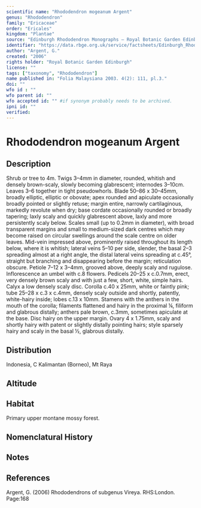 ```yaml
---
scientific name: "Rhododendron mogeanum Argent"
genus: "Rhododendron"
family: "Ericaceae"
order: "Ericales"
kingdom: "Plantae"
source: "Edinburgh Rhododendron Monographs – Royal Botanic Garden Edinburgh"
identifier: "https://data.rbge.org.uk/service/factsheets/Edinburgh_Rhododendron_Monographs.xhtml"
author: "Argent, G."
created: "2006"
rights holder: "Royal Botanic Garden Edinburgh"
license: ""
tags: ["taxonomy", "Rhododendron"]
name published in: "Folia Malaysiana 2003. 4(2): 111, pl.3."
doi: ""
wfo id : ""
wfo parent id: ""
wfo accepted id: "" #if synonym probably needs to be archived.                      
ipni id: ""
verified:
---
```


                       

# Rhododendron mogeanum Argent

## Description
Shrub or tree to 4m. Twigs 3–4mm in diameter, rounded, whitish and densely brown-scaly, slowly becoming glabrescent; internodes 3–10cm. Leaves 3–6 together in tight pseudowhorls. Blade 50–86 x 30–45mm, broadly elliptic, elliptic or obovate; apex rounded and apiculate occasionally broadly pointed or slightly retuse; margin entire, narrowly cartilaginous, markedly revolute when dry; base cordate occasionally rounded or broadly tapering; laxly scaly and quickly glabrescent above, laxly and more persistently scaly below. Scales small (up to 0.2mm in diameter), with broad transparent margins and small to medium-sized dark centres which may become raised on circular swellings around the scale centre on older leaves. Mid-vein impressed above, prominently raised throughout its length below, where it is whitish; lateral veins 5–10 per side, slender, the basal 2–3 spreading almost at a right angle, the distal lateral veins spreading at c.45°, straight but branching and disappearing before the margin; reticu­lation obscure. Petiole 7–12 x 3–4mm, grooved above, deeply scaly and rugulose. Inflorescence an umbel with c.8 flowers. Pedicels 20–25 x c.0.7mm, erect, very densely brown scaly and with just a few, short, white, simple hairs. Calyx a low densely scaly disc. Corolla c.40 x 25mm, white or faintly pink; tube 25–28 x c.3 x c.4mm, densely scaly outside and shortly, patently, white-hairy inside; lobes c.13 x 10mm. Stamens with the anthers in the mouth of the corolla; filaments flattened and hairy in the proximal ¼, filiform and glabrous distally; anthers pale brown, c.3mm, sometimes apiculate at the base. Disc hairy on the upper margin. Ovary 4 x 1.75mm, scaly and shortly hairy with patent or slightly distally pointing hairs; style sparsely hairy and scaly in the basal ½, glabrous distally.

## Distribution
Indonesia, C Kalimantan (Borneo), Mt Raya

## Altitude


## Habitat
Primary upper montane mossy forest.

## Nomenclatural History

                       
## Notes


## References

Argent, G. (2006) Rhododendrons of subgenus Vireya. RHS:London. Page:168
